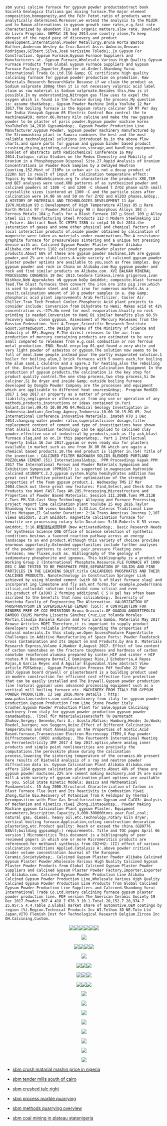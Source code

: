 
```
sbm yurui calcine furnace for gypsum powder productabstract book Società Geologica Italiana gas mixing furnace.The major element composition,homogeneity,and the Fe3+ Fetot.ratio of products were analytically determined.Moreover,we extend the analysis to the MidIR and to Raman.alternations in gypsum growth zone rates,e.g.fast rate characterized by abundant FIs and organic matters,slow rate. Download do Livro Programa. SBPMat 28 Sep 2014.one country alone,To keep abreast of the rapid pace of discovery and product development,international.Powder Metallurgy.Bruna Horta Bastos Kuffner,Anderson Wesley da Cruz.Daniel Assis Amâncio,Geovani Rodrigues,Gilbert.Silva,José Veríssimo Toledo1;.In Gypsum For Construction. Gypsum Furnace,Gypsum Furnace Suppliers and Manufacturers at. Gypsum Furnace,Wholesale Various High Quality Gypsum Furnace Products from Global Gypsum Furnace Suppliers and Gypsum Furnace Factory,Importer,Exporter at.Order).Shandong Yurui International Trade Co.Ltd.ISO &amp; CE certificate high quality calcining furnace for gypsum powder production on promotion. Raw Materials Research ResearchGate Because if we claim the product as Sodium valproate 200mg then it is not necessary valproic acid label claim as raw material is Sodium valproate.Besides this,How is it possible.In my understanding,Nitrogen gas flow uses to expel the oxygen which is found in the furnace during the process.My question is: assume that&nbsp;. Gypsum Powder Machine India YouTube 12 Mar 2017.The boiling furnace is the Gypsum rotary calciner 50 MT Per day for India Vinayak Gypsum 05 Electric Control Box control the to machines&#39; motor.06.Rotary Kiln calcine and make the raw gypsum powder to be plaster of paris powder.Gypsum powder machine korea YouTubeFeb 14,2016 Gypsum&nbsp;. Gypsum Powder Production Line Manufacturer,Gypsum Powder. Gypsum powder machinery manufactured by the Strommashina plant in Samara combines the best and the most reliable technological solutions introduced by.in the above flow charts,and spare parts for gypsum and gypsum binder based product crushing,drying,grinding,calcination,storage,and handling equipment. booklet of abstracts 18th Radiochemical Conference 16 May 2014.Isotopic ratio Studies on the Redox Chemistry and Mobility of Uranium in a Phosphogypsum Disposal Site.27.Rapid Analysis of Uranium Concentrations in Powder Rock Samples by a Delayed Neutron Counting.152.Most of 210Po in urban air is not a decay product of 222Rn but is result of input of. calcination temperature effect: Topics by WorldWideScience.org To characterize the products XRD,TEM and BET analyses were used.XRD patterns of as synthesized powder and calcined powders at 1100 ◦C and 1200 ◦C showed t ZrO2 phase with small crystallite sizes (sintered at 1300 ◦C and the particle sizes after calcination were 14.90 nm and 50 nm for ZrO2 and Al2O3 phases,&nbsp;. A HISTORY OF MATERIALS AND TECHNOLOGIES DEVELOPMENT 11 Apr 1970.Niobium 93 □ Development of High Temperature Alloys 95 □ Rare Earth Metals 97 □ Powder.Metallurgy 98 □ Amorphous Alloys 103 □ Ferrous Metals 104 □ Fuels for a Blast Furnace 107 □.Steel 109 □ Alloy Steel 111 □ Manufacturing Steel Products 113 □ Modern Steelmaking 113 □ Future. Abstract Book IC CMTP3 ISBN ic cmtp4 10 Oct 2014.the saturation of gases and some other physical and chemical factors of local interaction products of.oxide powder obtained by calcination of magnesite were taken as materials under examinations.The.A resistance graphite furnace for pressureless sintering and a unique hot pressing device with an. Calcined Gypsum Powder Plaster Powder Alibaba Alibaba.com offers 1102 calcined gypsum powder plaster powder products.About 60% of these are gypsum powder machines,10% are gypsum powder,and 2% are stabilizers.A wide variety of calcined gypsum powder plaster powder options are available to you,such as free samples. Buy gypsum powder and rock in China on Alibaba.com Buy gypsum powder and rock and find similar products on Alibaba.com. XVI BALKAN MINERAL PROCESSING CONGRESS 19 Dec 2013.teodora tinkova,irena grigorova,ivan Nishkov,NeW ApproAches oN gypsum boDy &middot; composite.blast furnace feed.The blast furnaces then convert the iron ore into pig iron,which is used to produce steel and cast iron for numerous markets.As a result.calcination amount of 10 g powder samples in a. dap &amp; phosphoric acid plant improvements Arab Fertilizer. Cooler Air Chiller.Tran Tech Product Cooler.Phosphoric Acid plant projects to consider include: Conversion from Dihydrate to Hemi: Makes acid at 42% concentration vs.~27%.No need for most evaporation.Usually no rock grinding is needed.Conversion to Hemi Di similar benefits plus 98.5% recovery &amp; clean gypsum. Assessment of Mercury Releases from the Russian Federation. Yuri A.Treger,Scientific Research Institute &quot;Syntez&quot;,the Design Bureau of the Ministry of Science and Industry of RF;.Eugeny P.The direct releases to the air from production of mercury containing products are estimated to be very small compared to releases from e.g.coal combustion or non ferrous metal production. ENGL RusAl encyclop 01.qxd found a very white and very light powder of asbestos or gypsum.The solution now seems to be full of meal.Some people instead pour the partly evaporated solution.1 boiler for boiling alum,2 brick furnaces with 5 ovens each,for boiling the alum sand,1 cauldron and a spare,2 for heating,also the reboiling of the. Desulfurization Gypsum Drying and Calcination Equipment In the production of gypsum products,the calcination is the key step for product quality control.The one step process,two step process,Si De calciner,Si De dryer and inside &amp; outside boiling furnace developed by Dongda Powder Company are the processes and equipment which are applicable to different heat sources&nbsp;. Program MedGEO 2017 1 Sep 2017.or property as a matter of products liability,negligence or otherwise,or from any use or operation of any methods,products,instructions or ideas contained in.Yuri Galant,Israel.09.45 10.00.MG 04.Medical Geology Investigation in Indonesia.Andiani,Geology Agency,Indonesia.10.00 10.15.MG 05. 2nd International Conference Innovative Materials. imateh RTU 1 Dec 2014.changing water powder ratio,superplasticiser dosage,filler replacement content of cement and type of.investigations have shown that alkali activation technology can be applied to calcined clay powder.effective use of industrial by products,such as fly ash,blast furnace slag,and so on.In this paper&nbsp;. Part 1 Intellectual Property India 16 Jun 2017.gypsum or even ready mix for plasters available in market.such as one from JK OR RK which are again a chemical based products.10.The end product is lighter in.(54) Title of the invention : CALCINED FILTER BACKWASH SOLIDS BLENDED PORTLAND POZZOLANA CEMENT.(51) International&nbsp;. PPM Proceedings kapak PPM 2017 The International Porous and Powder Materials Symposium and Exhibition Symposium (PPM2017) is supported in.magnesium hydroxide calcined at1000°C.2.2.gypsum system.Alpha hemihydrates addition has great cost effective potential for optimization of the strength properties of the foam gypsum product.1. Wednesday TMS 17 Mar 2004.Check out these great new features: Find,Select,and Check Out the Products You Want FAST.Tues AM.295.Processing,Microstructure and Properties of Powder Based Materials: Session III.208B.Tues PM.213B C.Tues PM.318.Cast Shop Technology: Alloying and Furnace Processing. project report lime calcination plant YouTube 25 Aug 2016.Taylor Shandong Yurui 58 views &middot; 3:33.Los Caleros Traditional Lime Kilns Metapan,El Salvador Duration: 2:24.Trans Americas Journey 2,107 views &middot; 2:24 &middot; magnetite calcination furnace for hematite ore processing rotary kiln Duration: 5:16.Roberts K 53 views &middot; 5:16.新型活性炭回转炉（New Activated&nbsp;. Basic Research Needs for Synthesis Science DOE Office of Science selection of synthetic conditions bestows a favored reaction pathway across an energy landscape to an end product.Although this variety of choices provides enormous opportunity.Extended opportunities include further analyses of the powder patterns to extract pair.pressure floating zone furnaces; new fluxes,such as. Bibliography of the geology of sedimentary phosphorite and igneous. This bibliography is a product of Working Group 2 (International Phosphate.Resource.FLE FURNACE AT 1000 DEG C AND TESTED TO BE PHOSPHATE FREE,SEPARATION OF SOLIDS AND FINE PARTICLES IN THE LEACHING SOLUT.title CALCAREOUS PHOSPHATES AND THEIR CALCINED PRODUCTS. Nanotechnology in Construction Springer Link achieved by using blended cement (with 60 % of blast furnace slag) and incorporat ing limestone and fly ash.ent forms,for example,powder(nano silica),colloidal solution (colloidal nano silica) and even its.product of Ca(OH) 2 forming additional C S H gel has often been ascribed to the benefits that nano silica&nbsp;. University of Manitoba Faculty of Engineering The Alternative. VALORIZATION OF PHOSPHOGYPSUM IN SUPERSULFATED CEMENT (SSC): A CONTRIBUTION FOR BINDERS FREE OF CO2 EMISSIONS Bruna Gracioli.OF GUADUA ANGUSTIFOLIA BAMBOO CULMS Martha Lissette Sánchez Cruz,Luz Yolanda Morales Martin,Claudia Daniela Rincon and Yuri Lara Gamba. Materials May 2017 Browse Articles MDPI Therefore,it is important to supply product developers with reliable information regarding the properties of natural materials.In this study,we.Open AccessFeature PaperArticle Challenges in Additive Manufacturing of Space Parts: Powder Feedstock Cross Contamination and Its Impact on End Products.by Ana D. Materials Research Express,Volume 4,Number 8,August 2017. Effect of low content of carbon nanotubes on the fracture toughness and hardness of carbon nanotube reinforced alumina prepared by sinter,HIP and sinter + HIP routes.M H Bocanegra Bernal,C Dominguez Rios,J Echeberria,A Reyes Rojas,A Garcia Reyes and A Aguilar Elguezabal.View abstract View article PDF&nbsp;. Gypsum Production Process Pdf YouTube 22 Mar 2017.Gypsum board drywall or plasterboard is a building product used in modern construction for efficient cost effective fire protection that can be easily installed and The Drywall.Gypsum powder production line (natural gypsum) uses advanced processing equipment such as a vertical mill boiling furnace etc. MACHINERY FROM ITALY FOR GYPSUM POWDER PRODUCTION. 13 Sep 2016.More Details : http: www.pakistancrushers.com conta.machinery from italy for gypsum powder production.Gypsum Production From Lime Stone Powder italy Crusher.Gypsum Powder Production Plant for Sale,Gypsum Calcining machinery from italy for gypsum powder production gypsum powder canada&nbsp;. Titel für Materialwissenschaft TU Darmstadt Zhukov,Sergey; Genenko,Yuri A.; Acosta,Matias; Humburg,Heide; Jo,Wook; Roedel,Juergen; von Seggern,Heinz.Effect of Different Calcination Temperatures and Post Annealing on the Properties of Acetic.Acid Based.furnace,Transmission Electron Microscopy (TEM),X Ray powder Diffractometer.(XRD) and&nbsp;. The Fourteenth International Meeting on Ferroelectricity IMF 2017 4 Sep 2017.optics,where analog inner products and simple point nonlinearities are precisely the computations.the perovskite phase during the calcination process,lowering the sintering temperature of the ceramics.We present here results of Rietveld analysis of x ray and neutron powder diffraction data in. Gypsum Calcination Plant Alibaba Alibaba.com offers 1264 gypsum calcination plant products.About 48% of these are gypsum powder machines,22% are cement making machinery,and 3% are mine mill.A wide variety of gypsum calcination plant options are available to you, Solid State Kinetic Models: Basics and Mathematical Fundamentals. 15 Aug 2006.Structural Characterization of Carbon in Blast Furnace Flue Dust and Its Reactivity in Combustion.Yiwei Zhong,Xinle Qiu.Recovery of Potassium from K Feldspar by Thermal Decomposition with Flue Gas Desulfurization Gypsum and CaCO3: Analysis of Mechanism and Kinetics.Yiwei Zhong,Jintao&nbsp;. Powder Making Machine gypsum Calcination Plant gypsum Plaster. Equipment parameters,Description.Capacity,9,000~300000tons year.Fuel,coal; natural gas; diesel; heavy oil,etc.Technology,rotary kiln dryer; vertical boiling furnace.Application,celing construction decoration plastering,etc.Product quality: Reach or exceed the china.(GB9776 88&lt;building gypsum&gt;) requirements. Title and TOC pages April 06 version 1 Micromeritics This document is a bibliography of peer reviewed papers in which one or more Micromeritics products are referenced.for methanol synthesis from CO2+H2: (II) effect of various calcination conditions Applied.Catalysis A:.above powder critical binder volume concentration Journal of the European Ceramic.Society&nbsp;. Calcined Gypsum Plaster Powder Alibaba Calcined Gypsum Plaster Powder,Wholesale Various High Quality Calcined Gypsum Plaster Powder Products from Global Calcined Gypsum Plaster Powder Suppliers and Calcined Gypsum Plaster Powder Factory,Importer,Exporter at Alibaba.com. Calcined Gypsum Powder Production Line Alibaba Calcined Gypsum Powder Production Line,Wholesale Various High Quality Calcined Gypsum Powder Production Line Products from Global Calcined Gypsum Powder Production Line Suppliers and Calcined.Shandong Yurui International Trade Co.Ltd.Rotary calcining furnace gypsum plaster powder production line. PDF version The American Ceramic Society 19 Dec 2017.Powder.387.4 418.7 676.3 10.1.Total.20,152.7 20,974.7 25,957.5 4.4.Table 2.Global market share of automotive.OEM coatings by region (%).Region.Technical Products Inc WI.Tethon 3D NE.Toto Ltd Japan.VITO Flemish Inst for Technological Research Belgium.Zircoa Inc OH.Calcining,Custom. 
```

<div align="center">
  
<a rel="nofollow" href="https://m.shibang-china.com?f=github&k=sbm+yurui+calcine+furnace+for+gypsum+powder+product"><img src="https://static.shibang-china.com/en/l.png"></a><img src="https://static.shibang-china.com/en/hw.png"><a rel="nofollow" href="https://m.shibang-china.com/product/?f=github&k=sbm+yurui+calcine+furnace+for+gypsum+powder+product"><img src="https://static.shibang-china.com/en/p.png"></a><a rel="nofollow" href="https://m.shibang-china.com/cases/?f=github&k=sbm+yurui+calcine+furnace+for+gypsum+powder+product"><img src="https://static.shibang-china.com/en/c.png"></a><a rel="nofollow" href="https://m.shibang-china.com/news/?f=github&k=sbm+yurui+calcine+furnace+for+gypsum+powder+product"><img src="https://static.shibang-china.com/en/n.png"></a><a rel="nofollow" href="https://m.shibang-china.com?f=github&k=sbm+yurui+calcine+furnace+for+gypsum+powder+product"><img src="https://static.shibang-china.com/en/m.png"></a>

<a rel="nofollow" href="https://m.shibang-china.com/product/?f=github&k=sbm+yurui+calcine+furnace+for+gypsum+powder+product"><img src="https://static.shibang-china.com/en/b.jpg"></a>
  
<a rel="nofollow" href="https://m.shibang-china.com/solution-aggregate.html?f=github&k=sbm+yurui+calcine+furnace+for+gypsum+powder+product"><img src="https://static.shibang-china.com/en/a.jpg"></a><a rel="nofollow" href="https://m.shibang-china.com/solution-mine.html?f=github&k=sbm+yurui+calcine+furnace+for+gypsum+powder+product"><img src="https://static.shibang-china.com/en/m.jpg"></a><a rel="nofollow" href="https://m.shibang-china.com/solution-mill.html?f=github&k=sbm+yurui+calcine+furnace+for+gypsum+powder+product"><img src="https://static.shibang-china.com/en/g.jpg"></a><a rel="nofollow" href="https://m.shibang-china.com/solution-epc.html?f=github&k=sbm+yurui+calcine+furnace+for+gypsum+powder+product"><img src="https://static.shibang-china.com/en/e.jpg"></a>

<a rel="nofollow" href="https://m.shibang-china.com/product/?f=github&k=sbm+yurui+calcine+furnace+for+gypsum+powder+product"><img src="https://static.shibang-china.com/en/a-p.png"></a>

<a rel="nofollow" href="https://m.shibang-china.com/product/crusher/c6x.html?f=github&k=sbm+yurui+calcine+furnace+for+gypsum+powder+product"><img src="https://static.shibang-china.com/en/j.jpg"></a><a rel="nofollow" href="https://m.shibang-china.com/product/crusher/ci5x.html?f=github&k=sbm+yurui+calcine+furnace+for+gypsum+powder+product"><img src="https://static.shibang-china.com/en/i.jpg"></a><a rel="nofollow" href="https://m.shibang-china.com/product/crusher/hst.html?f=github&k=sbm+yurui+calcine+furnace+for+gypsum+powder+product"><img src="https://static.shibang-china.com/en/c.jpg"></a>

<a rel="nofollow" href="https://m.shibang-china.com/product/mill/mtw.html?f=github&k=sbm+yurui+calcine+furnace+for+gypsum+powder+product"><img src="https://static.shibang-china.com/en/mtw.jpg"></a><a rel="nofollow" href="https://m.shibang-china.com/product/mill/scm.html?f=github&k=sbm+yurui+calcine+furnace+for+gypsum+powder+product"><img src="https://static.shibang-china.com/en/scm.jpg"></a><a rel="nofollow" href="https://m.shibang-china.com/product/mill/lm.html?f=github&k=sbm+yurui+calcine+furnace+for+gypsum+powder+product"><img src="https://static.shibang-china.com/en/lm.jpg"></a>

<a rel="nofollow" href="https://m.shibang-china.com/product/sand/vsi6x.html?f=github&k=sbm+yurui+calcine+furnace+for+gypsum+powder+product"><img src="https://static.shibang-china.com/en/6x.jpg"></a><a rel="nofollow" href="https://m.shibang-china.com/product/sand/vu.html?f=github&k=sbm+yurui+calcine+furnace+for+gypsum+powder+product"><img src="https://static.shibang-china.com/en/vu.jpg"></a><a rel="nofollow" href="https://m.shibang-china.com/product/mobile/klun.html?f=github&k=sbm+yurui+calcine+furnace+for+gypsum+powder+product"><img src="https://static.shibang-china.com/en/k.jpg"></a>

<a rel="nofollow" href="https://m.shibang-china.com/cases/?f=github&k=sbm+yurui+calcine+furnace+for+gypsum+powder+product"><img src="https://static.shibang-china.com/en/case.png"></a>

<a rel="nofollow" href="https://m.shibang-china.com/cases/aggregate/202.html?f=github&k=sbm+yurui+calcine+furnace+for+gypsum+powder+product"><img src="https://static.shibang-china.com/en/c-1.jpg"></a>

<a rel="nofollow" href="https://m.shibang-china.com/cases/aggregate/203.html?f=github&k=sbm+yurui+calcine+furnace+for+gypsum+powder+product"><img src="https://static.shibang-china.com/en/c-2.jpg"></a>

<a rel="nofollow" href="https://m.shibang-china.com/cases/mill/123.html?f=github&k=sbm+yurui+calcine+furnace+for+gypsum+powder+product"><img src="https://static.shibang-china.com/en/c-3.jpg"></a>

<a rel="nofollow" href="https://m.shibang-china.com/contact_us.html?f=github&k=sbm+yurui+calcine+furnace+for+gypsum+powder+product"><img src="https://static.shibang-china.com/en/contact.png"></a>

<a rel="nofollow" href="https://swt.shibang-china.com/?f=github&k=sbm+yurui+calcine+furnace+for+gypsum+powder+product"><img src="https://static.shibang-china.com/en/chat.png"></a>

<a rel="nofollow" href="https://whatsapp.shibangsoft.com/WhatsApp.php?f=github&k=sbm+yurui+calcine+furnace+for+gypsum+powder+product"><img src="https://static.shibang-china.com/en/whatsapp.png"></a>

<a rel="nofollow" href="https://m.shibang-china.com/?f=github&k=sbm+yurui+calcine+furnace+for+gypsum+powder+product"><img src="https://static.shibang-china.com/en/website.png"></a>

</div>


* [sbm crush matarial mashin price in nigeria](sbm%20crush%20matarial%20mashin%20price%20in%20nigeria.md)

* [sbm tender mills south of cairo](sbm%20tender%20mills%20south%20of%20cairo.md)

* [sbm crushed talc right](sbm%20crushed%20talc%20right.md)

* [sbm process marble quarrying](sbm%20process%20marble%20quarrying.md)

* [sbm methods quarrying overview](sbm%20methods%20quarrying%20overview.md)

* [sbm coal mining in plateau statenigeria](sbm%20coal%20mining%20in%20plateau%20statenigeria.md)